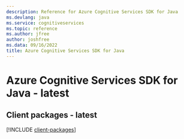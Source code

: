 ```yaml
---
description: Reference for Azure Cognitive Services SDK for Java
ms.devlang: java
ms.service: cognitiveservices
ms.topic: reference
ms.author: jfree
author: joshfree
ms.data: 09/16/2022
title: Azure Cognitive Services SDK for Java
---
```

# Azure Cognitive Services SDK for Java - latest

## Client packages - latest
[!INCLUDE [client-packages](cognitive-services-client-index.md)]